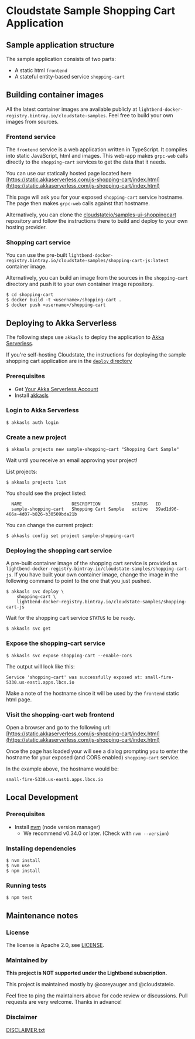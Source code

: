 
# Cloudstate Sample Shopping Cart Application

## Sample application structure

The sample application consists of two parts:
* A static html `frontend`
* A stateful entity-based service `shopping-cart`

## Building container images

All the latest container images are available publicly at `lightbend-docker-registry.bintray.io/cloudstate-samples`. Feel free to build your own images from sources.

### Frontend service

The `frontend` service is a web application written in TypeScript.
It compiles into static JavaScript, html and images. This web-app makes `grpc-web` calls directly to the `shopping-cart` services to get the data that it needs.

You can use our statically hosted page located here [https://static.akkaserverless.com/js-shopping-cart/index.html](https://static.akkaserverless.com/js-shopping-cart/index.html)

This page will ask you for your exposed `shopping-cart` service hostname.  The page then makes `grpc-web` calls against that hostname.

Alternatively, you can clone the [cloudstateio/samples-ui-shoppingcart](https://github.com/cloudstateio/samples-ui-shoppingcart) repository and follow the instructions there to build and deploy to your own hosting provider.

### Shopping cart service

You can use the pre-built `lightbend-docker-registry.bintray.io/cloudstate-samples/shopping-cart-js:latest` container image.

Alternatively, you can build an image from the sources in the `shopping-cart` directory and push it to your own container image repository.

```shell
$ cd shopping-cart
$ docker build -t <username>/shopping-cart .
$ docker push <username>/shopping-cart
```

## Deploying to Akka Serverless

The following steps use `akkasls` to deploy the application to [Akka Serverless](https://docs.cloudstate.com/).

If you're self-hosting Cloudstate, the instructions for deploying the sample shopping cart application are in the [`deploy` directory](./deploy/README.md)

### Prerequisites

* Get [Your Akka Serverless Account](https://docs.cloudstate.com/getting-started/lightbend-account.html)
* Install [akkasls](https://docs.cloudstate.com/getting-started/set-up-development-env.html)

### Login to Akka Serverless

```shell
$ akkasls auth login
```

### Create a new project

```shell
$ akkasls projects new sample-shopping-cart "Shopping Cart Sample"
```

Wait until you receive an email approving your project!

List projects:

```shell
$ akkasls projects list
```

You should see the project listed:

```shell
  NAME                   DESCRIPTION            STATUS   ID
  sample-shopping-cart   Shopping Cart Sample   active   39ad1d96-466a-4d07-b826-b30509bda21b
```

You can change the current project:

```shell
$ akkasls config set project sample-shopping-cart
```

### Deploying the shopping cart service

A pre-built container image of the shopping cart service is provided as `lightbend-docker-registry.bintray.io/cloudstate-samples/shopping-cart-js`.
If you have built your own container image, change the image in the following command to point to the one that you just pushed.

```shell
$ akkasls svc deploy \
    shopping-cart \
    lightbend-docker-registry.bintray.io/cloudstate-samples/shopping-cart-js
```

Wait for the shopping cart service `STATUS` to be `ready`.

```shell
$ akkasls svc get
```

### Expose the shopping-cart service

```shell
$ akkasls svc expose shopping-cart --enable-cors
```

The output will look like this:

```shell
Service 'shopping-cart' was successfully exposed at: small-fire-5330.us-east1.apps.lbcs.io
```

Make a note of the hostname since it will be used by the `frontend` static html page.

### Visit the shopping-cart web frontend

Open a browser and go to the following url: [https://static.akkaserverless.com/js-shopping-cart/index.html](https://static.akkaserverless.com/js-shopping-cart/index.html)

Once the page has loaded your will see a dialog prompting you to enter the hostname for your exposed (and CORS enabled) `shopping-cart` service.

In the example above, the hostname would be:
```
small-fire-5330.us-east1.apps.lbcs.io
```

## Local Development

### Prerequisites

* Install [nvm](https://github.com/nvm-sh/nvm#install--update-script) (node version manager)
  * We recommend v0.34.0 or later.  (Check with `nvm --version`)

### Installing dependencies

```shell
$ nvm install
$ nvm use
$ npm install
```

### Running tests

```shell
$ npm test
```

## Maintenance notes

### License

The license is Apache 2.0, see [LICENSE](LICENSE).

### Maintained by

__This project is NOT supported under the Lightbend subscription.__

This project is maintained mostly by @coreyauger and @cloudstateio.

Feel free to ping the maintainers above for code review or discussions. Pull requests are very welcome.  Thanks in advance!

### Disclaimer

[DISCLAIMER.txt](DISCLAIMER.txt)
